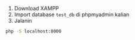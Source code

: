 1. Download XAMPP
2. Import database `test_db` di phpmyadmin kalian
3. Jalanin 

```bash
php -S localhost:8000
```